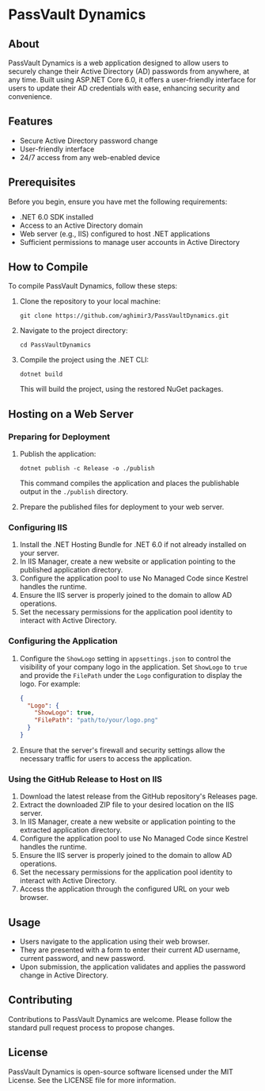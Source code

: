 # PassVault Dynamics

## About
PassVault Dynamics is a web application designed to allow users to securely change their Active Directory (AD) passwords from anywhere, at any time. Built using ASP.NET Core 6.0, it offers a user-friendly interface for users to update their AD credentials with ease, enhancing security and convenience.

## Features
- Secure Active Directory password change
- User-friendly interface
- 24/7 access from any web-enabled device

## Prerequisites
Before you begin, ensure you have met the following requirements:
- .NET 6.0 SDK installed
- Access to an Active Directory domain
- Web server (e.g., IIS) configured to host .NET applications
- Sufficient permissions to manage user accounts in Active Directory

## How to Compile
To compile PassVault Dynamics, follow these steps:

1. Clone the repository to your local machine:
   ```
   git clone https://github.com/aghimir3/PassVaultDynamics.git
   ```
2. Navigate to the project directory:
   ```
   cd PassVaultDynamics
   ```

3. Compile the project using the .NET CLI:
   ```
   dotnet build
   ```
   This will build the project, using the restored NuGet packages.

## Hosting on a Web Server
### Preparing for Deployment
1. Publish the application:
   ```
   dotnet publish -c Release -o ./publish
   ```
   This command compiles the application and places the publishable output in the `./publish` directory.

2. Prepare the published files for deployment to your web server.

### Configuring IIS
1. Install the .NET Hosting Bundle for .NET 6.0 if not already installed on your server.
2. In IIS Manager, create a new website or application pointing to the published application directory.
3. Configure the application pool to use No Managed Code since Kestrel handles the runtime.
4. Ensure the IIS server is properly joined to the domain to allow AD operations.
5. Set the necessary permissions for the application pool identity to interact with Active Directory.

### Configuring the Application
1. Configure the `ShowLogo` setting in `appsettings.json` to control the visibility of your company logo in the application. Set `ShowLogo` to `true` and provide the `FilePath` under the `Logo` configuration to display the logo. For example:
   ```json
   {
     "Logo": {
       "ShowLogo": true,
       "FilePath": "path/to/your/logo.png"
     }
   }
   ```
2. Ensure that the server's firewall and security settings allow the necessary traffic for users to access the application.

### Using the GitHub Release to Host on IIS
1. Download the latest release from the GitHub repository's Releases page.
2. Extract the downloaded ZIP file to your desired location on the IIS server.
3. In IIS Manager, create a new website or application pointing to the extracted application directory.
4. Configure the application pool to use No Managed Code since Kestrel handles the runtime.
5. Ensure the IIS server is properly joined to the domain to allow AD operations.
6. Set the necessary permissions for the application pool identity to interact with Active Directory.
7. Access the application through the configured URL on your web browser.

## Usage
- Users navigate to the application using their web browser.
- They are presented with a form to enter their current AD username, current password, and new password.
- Upon submission, the application validates and applies the password change in Active Directory.

## Contributing
Contributions to PassVault Dynamics are welcome. Please follow the standard pull request process to propose changes.

## License
PassVault Dynamics is open-source software licensed under the MIT License. See the LICENSE file for more information.
